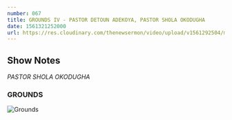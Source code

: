 ```yaml
---
number: 067
title: GROUNDS IV - PASTOR DETOUN ADEKOYA, PASTOR SHOLA OKODUGHA
date: 1561321252000
url: https://res.cloudinary.com/thenewsermon/video/upload/v1561292504/messages/Grounds_IV.mp3
---
```


## Show Notes
_PASTOR SHOLA OKODUGHA_

### GROUNDS

![Grounds](https://res.cloudinary.com/thenewsermon/image/upload/v1561292550/sermon%20display%20pictures/GROUNDS_IV_DP.jpg)
